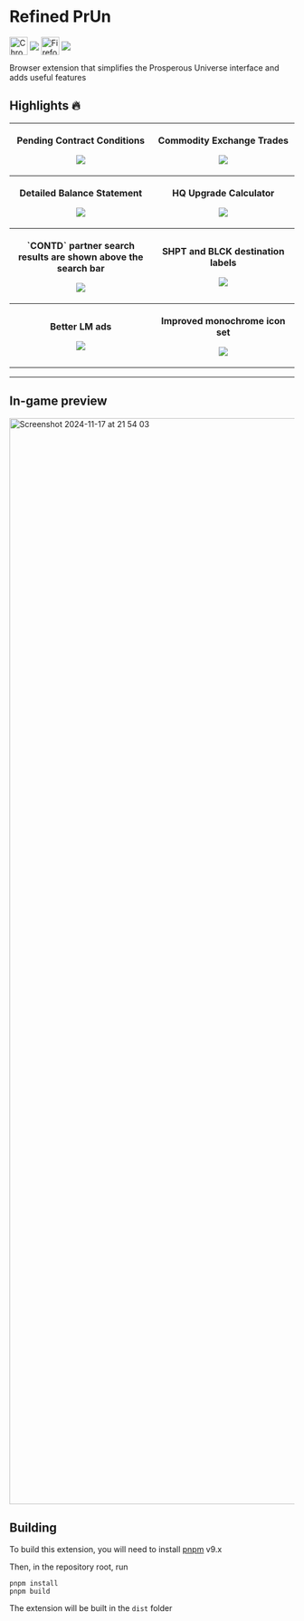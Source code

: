# Refined PrUn

[link-chrome]: https://chromewebstore.google.com/detail/refined-prun/coabeheneafgglpakallmkienlidgaof 'Version published on Chrome Web Store'

[link-firefox]: https://addons.mozilla.org/en-US/firefox/addon/refined-prun/ 'Version published on Mozilla Add-ons'

[<img src="https://raw.githubusercontent.com/alrra/browser-logos/90fdf03c/src/chrome/chrome.svg" width="32" alt="Chrome" valign="middle">][link-chrome] [<img valign="middle" src="https://img.shields.io/chrome-web-store/v/hlepfoohegkhhmjieoechaddaejaokhf.svg?label=%20">][link-chrome]
[<img src="https://raw.githubusercontent.com/alrra/browser-logos/90fdf03c/src/firefox/firefox.svg" width="32" alt="Firefox" valign="middle">][link-firefox] [<img valign="middle" src="https://img.shields.io/amo/v/refined-github-.svg?label=%20">][link-firefox]

Browser extension that simplifies the Prosperous Universe interface and adds useful features

## Highlights 🔥

<table>
	<tr>
		<th width="50%">
			<p>Pending Contract Conditions
			<p><img src="https://github.com/user-attachments/assets/21e219dd-5923-4a47-831a-3eb527e99f8d">
		<th width="50%">
			<p>Commodity Exchange Trades
			<p><img src="https://github.com/user-attachments/assets/b0139e1e-153a-4fc7-b88a-f2954add66bf">
	<tr>
		<th width="50%">
			<p>Detailed Balance Statement
			<p><img src="https://github.com/user-attachments/assets/f0452cf4-2a18-4336-a2f7-0b03ba6ef941">
		<th width="50%">
			<p>HQ Upgrade Calculator
			<p><img src="https://github.com/user-attachments/assets/3a514d76-85b5-4b58-ba5c-2a1a52a8deff">
	<tr>
		<th width="50%">
			<p>`CONTD` partner search results are shown above the search bar
			<p><img src="https://github.com/user-attachments/assets/2e9864e4-e13f-4f06-893b-701d9687dbf9">
		<th width="50%">
			<p>SHPT and BLCK destination labels
			<p><img src="https://github.com/user-attachments/assets/d1c2f806-1b14-4a27-b5a7-1466c9dcaee9">
	<tr>
		<th width="50%">
			<p>Better LM ads
			<p><img src="https://github.com/user-attachments/assets/a33aae8a-972b-4ac5-8389-361f71231250">
		<th width="50%">
			<p>Improved monochrome icon set
			<p><img src="https://github.com/user-attachments/assets/9fc42ef8-e2c6-43e9-8797-56601389205e">
</table>

---

## In-game preview

<img width="1920" alt="Screenshot 2024-11-17 at 21 54 03" src="https://github.com/user-attachments/assets/ed442f0e-297e-4f62-b539-7057e4a3b30f">

## Building

To build this extension, you will need to install [pnpm](https://pnpm.io/) v9.x

Then, in the repository root, run

```
pnpm install
pnpm build
```

The extension will be built in the `dist` folder


